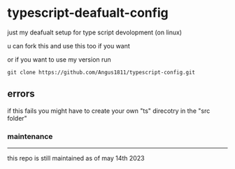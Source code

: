 # typescript-deafualt-config

just my deafualt setup for type script devolopment (on linux)

u can fork this and use this too if you want

or if you want to use my version run

`git clone https://github.com/Angus1811/typescript-config.git`


## errors

if this fails you might have to create your own "ts" direcotry in the "src folder"

### maintenance

---

this repo is still maintained as of may 14th 2023
